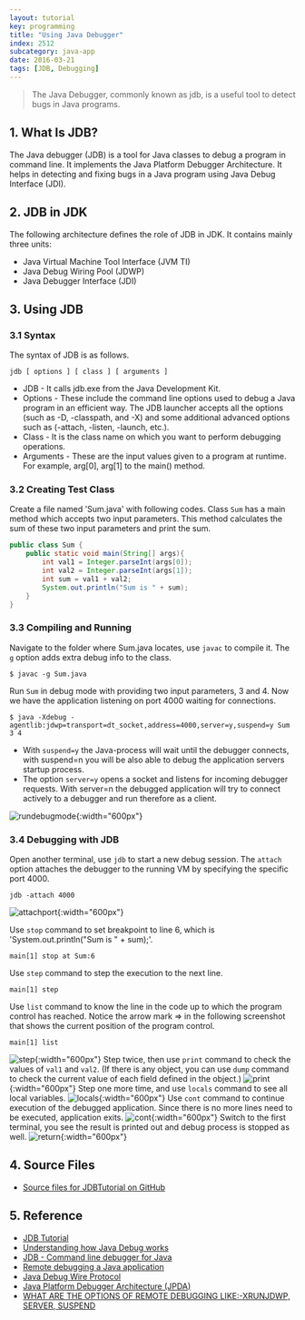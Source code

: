```yaml
---
layout: tutorial
key: programming
title: "Using Java Debugger"
index: 2512
subcategory: java-app
date: 2016-03-21
tags: [JDB, Debugging]
---
```


> The Java Debugger, commonly known as jdb, is a useful tool to detect bugs in Java programs.

## 1. What Is JDB?
The Java debugger (JDB) is a tool for Java classes to debug a program in command line. It implements the Java Platform Debugger Architecture. It helps in detecting and fixing bugs in a Java program using Java Debug Interface (JDI).

## 2. JDB in JDK
The following architecture defines the role of JDB in JDK. It contains mainly three units:
* Java Virtual Machine Tool Interface (JVM TI)
* Java Debug Wiring Pool (JDWP)
* Java Debugger Interface (JDI)

## 3. Using JDB
### 3.1 Syntax
The syntax of JDB is as follows.
```raw
jdb [ options ] [ class ] [ arguments ]
```
* JDB - It calls jdb.exe from the Java Development Kit.
* Options - These include the command line options used to debug a Java program in an efficient way. The JDB launcher accepts all the options (such as -D, -classpath, and -X) and some additional advanced options such as (-attach, -listen, -launch, etc.).
* Class - It is the class name on which you want to perform debugging operations.
* Arguments - These are the input values given to a program at runtime. For example, arg[0], arg[1] to the main() method.

### 3.2 Creating Test Class
Create a file named 'Sum.java' with following codes. Class `Sum` has a main method which accepts two input parameters. This method calculates the sum of these two input parameters and print the sum.
```java
public class Sum {
    public static void main(String[] args){
        int val1 = Integer.parseInt(args[0]);
        int val2 = Integer.parseInt(args[1]);
        int sum = val1 + val2;
        System.out.println("Sum is " + sum);
    }
}
```
### 3.3 Compiling and Running
Navigate to the folder where Sum.java locates, use `javac` to compile it. The `g` option adds extra debug info to the class.
```raw
$ javac -g Sum.java
```
Run `Sum` in debug mode with providing two input parameters, 3 and 4. Now we have the application listening on port 4000 waiting for connections.
```raw
$ java -Xdebug -agentlib:jdwp=transport=dt_socket,address=4000,server=y,suspend=y Sum 3 4
```
* With `suspend=y` the Java-process will wait until the debugger connects, with suspend=n you will be also able to debug the application servers startup process.
* The option `server=y` opens a socket and listens for incoming debugger requests. With server=n the debugged application will try to connect actively to a debugger and run therefore as a client.

![rundebugmode](/assets/images/programming/2512/rundebugmode.png){:width="600px"}

### 3.4 Debugging with JDB
Open another terminal, use `jdb` to start a new debug session. The `attach` option attaches the debugger to the running VM by specifying the specific port 4000.
```raw
jdb -attach 4000
```
![attachport](/assets/images/programming/2512/attachport.png){:width="600px"}

Use `stop` command to set breakpoint to line 6, which is 'System.out.println("Sum is " + sum);'.
```raw
main[1] stop at Sum:6
```
Use `step` command to step the execution to the next line.
```raw
main[1] step
```
Use `list` command to know the line in the code up to which the program control has reached. Notice the arrow mark => in the following screenshot that shows the current position of the program control.
```raw
main[1] list
```
![step](/assets/images/programming/2512/step.png){:width="600px"}
Step twice, then use `print` command to check the values of `val1` and `val2`. (If there is any object, you can use `dump` command to check the current value of each field defined in the object.)
![print](/assets/images/programming/2512/print.png){:width="600px"}
Step one more time, and use `locals` command to see all local variables.
![locals](/assets/images/programming/2512/locals.png){:width="600px"}
Use `cont` command to continue execution of the debugged application. Since there is no more lines need to be executed, application exits.
![cont](/assets/images/programming/2512/cont.png){:width="600px"}
Switch to the first terminal, you see the result is printed out and debug process is stopped as well.
![return](/assets/images/programming/2512/return.png){:width="600px"}

## 4. Source Files
* [Source files for JDBTutorial on GitHub](https://github.com/jojozhuang/Tutorials/tree/master/JDBTutorial)

## 5. Reference
* [JDB Tutorial](https://www.tutorialspoint.com/jdb/index.htm)
* [Understanding how Java Debug works](http://cscarioni.blogspot.com/2010/12/understanding-how-java-debug-works.html)
* [JDB - Command line debugger for Java](http://blog.rejeev.com/2011/04/jdb-command-line-debugger-for-java.html)
* [Remote debugging a Java application](https://stackoverflow.com/questions/975271/remote-debugging-a-java-application)
* [Java Debug Wire Protocol](https://docs.oracle.com/javase/8/docs/technotes/guides/jpda/jdwp-spec.html)
* [Java Platform Debugger Architecture (JPDA)](https://docs.oracle.com/javase/8/docs/technotes/guides/jpda/index.html)
* [WHAT ARE THE OPTIONS OF REMOTE DEBUGGING LIKE:-XRUNJDWP, SERVER, SUSPEND](http://www.adam-bien.com/roller/abien/entry/what_are_the_options_of)
